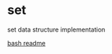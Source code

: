 # set
set data structure implementation

[bash readme](https://github.com/zombieleet/set/blob/master/BASH_README.md)
